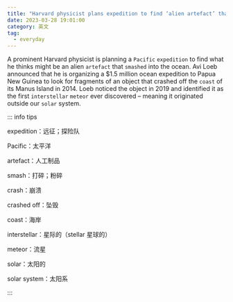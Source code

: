 ```yaml
---
title: "Harvard physicist plans expedition to find ‘alien artefact’ that fell from space"
date: 2023-03-28 19:01:00
category: 英文
tag:
  - everyday
---
```


A prominent Harvard physicist is planning a `Pacific` `expedition` to find what he thinks might be an alien `artefact` that `smashed` into the ocean. Avi Loeb announced that he is organizing a $1.5 million ocean expedition to Papua New Guinea to look for fragments of an object that crashed off the `coast` of its Manus Island in 2014. Loeb noticed the object in 2019 and identified it as the first `interstellar` `meteor` ever discovered – meaning it originated outside our `solar` system.

::: info tips

expedition：远征；探险队

Pacific：太平洋

artefact：人工制品

smash：打碎；粉碎

crash：崩溃

crashed off：坠毁

coast：海岸

interstellar：星际的（stellar 星球的）

meteor：流星

solar：太阳的

solar system：太阳系

:::
